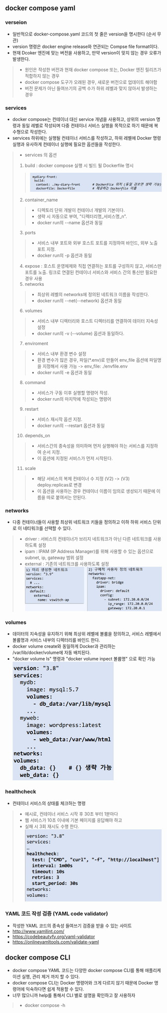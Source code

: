 ## docker compose yaml 

### verseion
- 일반적으로 docker-compose.yaml 코드의 첫 줄은 version을 명시한다 (순서 무관)
- version 명령은 docker engine release와 연관되는 Compse file format이다. 
- 현재 Dcoker 엔진에 맞는 버전을 사용하고, 만약 version이 맞지 않는 경우 오류가 발생한다.
> - 원인은 작성한 버전과 현재 docker compose 또는, Docker 엔진 릴리즈가 적합하지 않는 경우
> - docker compose 도구가 오래된 경우, 새로운 버전으로 업데이트 해야함
> - 버전 문제가 아닌 들여쓰기의 공백 수가 하위 레벨과 맞지 않아서 발생하는 경우

### services
- docker compose는 컨테이너 대신 service 개념을 사용하고, 상위의 version 명령과 동일 레벨로 작성되며 다중 컨테이너 서비스 실행을 목적으로 하기 때문에 복수형으로 작성한다.
- services 하위에는 실행될 컨테이너 서비스를 작성하고, 하위 레벨에 Docker 명령 실행과 유사하게 컨테이너 실행에 필요한 옵션들을 작성한다.
> - services 의 옵션
> 1. build : docker compose 실행 시 빌드 될 Dockerfile 명시
> >  ![docker_services_file](../docker_compose/img/docker_services_file.png)    
> 2. container_name 
> > - 디렉토리 단위 개발이 컨테이너 개발의 기본이다.
> > - 생략 시 자동으로 부여, "디렉터리명_서비스명_n".
> > - docker run의 --name 옵션과 동일
> 3. ports
> > - 서비스 내부 포트와 외부 호스트 포트를 지정하여 바인드, 외부 노출 포트 지정.
> > - docker run의 -p 옵션과 동일
 > 4. expose : 호스트 운영체제와 직접 연결하는 포트를 구성하지 않고, 서비스만 포트를 노출. 링크로 연결된 컨테이너 서비스와 서비스 간의 통신만 필요한 경우 사용
 > 5. networks
 > > - 최상위 레벨의 networks에 정의된 네트워크 이름을 작성한다.
 > > - docker run의 --net(--network) 옵션과 동일
 > 6. volumes 
 > > - 서비스 내부 디렉터리와 호스트 디렉터리를 연결하여 데이터 지속성 설정
 > > - docker run의 -v (--volume) 옵션과 동일하다.
 > 7. enviroment
 > > - 서비스 내부 환경 변수 설정
 > > - 환경 변수가 많은 경우, 파일(*.env)로 만들어 env_file 옵션에 파일명을 지정해서 사용 가능 -> env_file: ./envfile.env
 > > - docker run의 -e 옵션과 동일
 > 8. command
 > > - 서비스가 구동 이후 실행할 명령어 작성.
 > > - docker run의 마지막에 작성되는 명령어
 > 9. restart 
 > > - 서비스 재시작 옵션 지정.
 > > - docker run의 --restart 옵션과 동일
> 10. depends_on
> >  - 서비스간의 종속성을 의미하며 먼저 실행해야 하는 서비스를 지정하여 순서 지정.
> >  - 이 옵션에 지정된 서비스가 먼저 시작된다.
> 11. scale
> > - 해당 서비스의 복제 컨테이너 수 지정 (V2) -> (V3) deploy.replicas로 변경
> > - 이 옵션을 사용하는 경우 컨테이너 이름이 임의로 생성되기 때문에 이름을 따로 붙여서는 안된다.

### networks
- 다중 컨테이너들이 사용할 최상위 네트워크 키들을 정의하고 이하 하위 서비스 단위로 이 네티워크를 선택할 수 있다.
> - driver : 서비스의 컨테이너가 브리지 네트워크가 아닌 다른 네트워크를 사용하도록 설정
> - ipam : IPAM (IP Address Manager)를 위해 사용할 수 있는 옵션으로 subnet, ip, gateway 범위 설정
> - external : 기존의 네트워크를 사용하도록 설정
![ docker_yaml_networks](../docker_compose/img/docker_yaml_networks.png)    
### volumes
- 데이터의 지속성을 유지하기 위해 최상위 레벨에 볼륨을 정의하고, 서비스 레벨에서 볼륨명과 서비스 내부의 디렉터리를 바인드 한다.
- docker volume create와 동일하게 Docker과 관리하는 /var/lib/docker/volume에 자동 배치된다.
- "docker volume ls" 명령과 "docker volume inpect 볼륨명" 으로 확인 가능  
![ docker_volumes_yaml](../docker_compose/img/docker_volumes_yaml.png)  
### healthcheck 
- 컨테이너 서비스의 상태를 체크하는 명령
> - 예시로, 컨테이너 서비스 시작 후 30초 부터 1분마다 
> - 웹 서비스가 10초 이내에 기본 페이지를 응답해야 하고
> - 실패 시 3회 재시도 수행 한다.  
> ![ docker_health_check](../docker_compose/img/docker_health_check.png)  

### YAML 코드 작성 검증 (YAML code validator)
- 작성한 YAML 코드의 종속성 들여쓰기 검증을 받을 수 있는 사이트
- http://www.yamllint.com/
- https://codebeautyfy.org/yaml-validator
- https://onlineyamltools.com/validate-yaml

## docker compose CLI
- docker compose YAML 코드는 다양한 docker compose CLI를 통해 애플리케이션 실행, 관리 제거 까지 할 수 있다.
- docker compose CLI는 Docker 명령어와 크게 다르지 않기 때문에 Docker 명령어에 익숙하다면 쉽게 적용할 수 있다.
- 너무 많으니까 help를 통해서 CLI 별로 설명을 확인하고 잘 사용하자
> - docker compose -h


